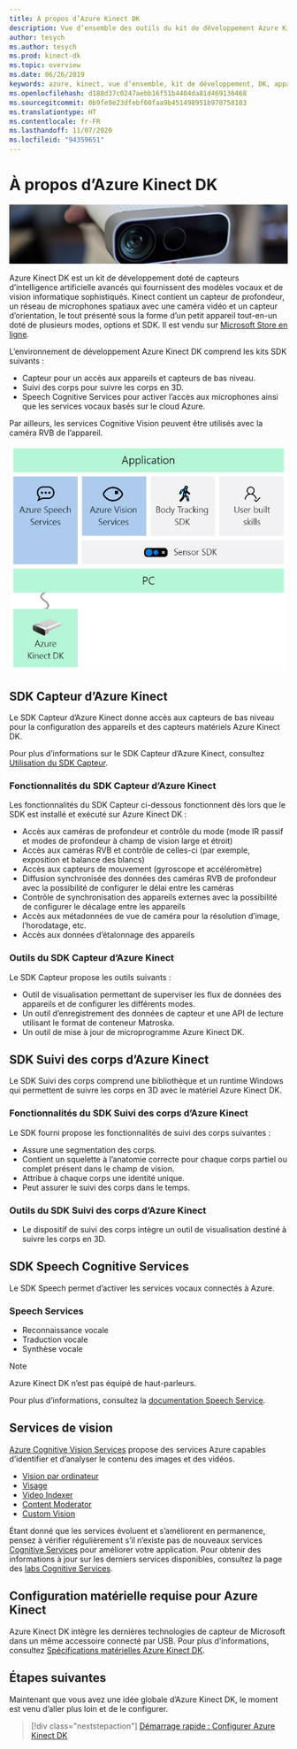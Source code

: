 ```yaml
---
title: À propos d’Azure Kinect DK
description: Vue d’ensemble des outils du kit de développement Azure Kinect DK et des services intégrés.
author: tesych
ms.author: tesych
ms.prod: kinect-dk
ms.topic: overview
ms.date: 06/26/2019
keywords: azure, kinect, vue d’ensemble, kit de développement, DK, appareil, profondeur, suivi des corps, voix, services cognitifs, kits de développement logiciel, SDK, microprogramme
ms.openlocfilehash: d188d37c0247aebb16f51b4404da81d469136468
ms.sourcegitcommit: 0b9fe9e23dfebf60faa9b451498951b970758103
ms.translationtype: HT
ms.contentlocale: fr-FR
ms.lasthandoff: 11/07/2020
ms.locfileid: "94359651"
---
```

# <a name="about-azure-kinect-dk"></a>À propos d’Azure Kinect DK

 ![Azure Kinect DK](./media/index/device-image.jpg)

Azure Kinect DK est un kit de développement doté de capteurs d’intelligence artificielle avancés qui fournissent des modèles vocaux et de vision informatique sophistiqués.  Kinect contient un capteur de profondeur, un réseau de microphones spatiaux avec une caméra vidéo et un capteur d’orientation, le tout présenté sous la forme d’un petit appareil tout-en-un doté de plusieurs modes, options et SDK. Il est vendu sur [Microsoft Store en ligne](https://www.microsoft.com/p/azure-kinect-dk/8pp5vxmd9nhq).

L’environnement de développement Azure Kinect DK comprend les kits SDK suivants :

- Capteur pour un accès aux appareils et capteurs de bas niveau.
- Suivi des corps pour suivre les corps en 3D.
- Speech Cognitive Services pour activer l’accès aux microphones ainsi que les services vocaux basés sur le cloud Azure.

Par ailleurs, les services Cognitive Vision peuvent être utilisés avec la caméra RVB de l’appareil.

   ![Diagramme des SDK Azure Kinect](./media/quickstarts/sdk-diagram.jpg)

## <a name="azure-kinect-sensor-sdk"></a>SDK Capteur d’Azure Kinect

Le SDK Capteur d’Azure Kinect donne accès aux capteurs de bas niveau pour la configuration des appareils et des capteurs matériels Azure Kinect DK.

Pour plus d’informations sur le SDK Capteur d’Azure Kinect, consultez [Utilisation du SDK Capteur](about-sensor-sdk.md).

### <a name="azure-kinect-sensor-sdk-features"></a>Fonctionnalités du SDK Capteur d’Azure Kinect

Les fonctionnalités du SDK Capteur ci-dessous fonctionnent dès lors que le SDK est installé et exécuté sur Azure Kinect DK :

- Accès aux caméras de profondeur et contrôle du mode (mode IR passif et modes de profondeur à champ de vision large et étroit) 
- Accès aux caméras RVB et contrôle de celles-ci (par exemple, exposition et balance des blancs) 
- Accès aux capteurs de mouvement (gyroscope et accéléromètre) 
- Diffusion synchronisée des données des caméras RVB de profondeur avec la possibilité de configurer le délai entre les caméras 
- Contrôle de synchronisation des appareils externes avec la possibilité de configurer le décalage entre les appareils 
- Accès aux métadonnées de vue de caméra pour la résolution d’image, l’horodatage, etc. 
- Accès aux données d’étalonnage des appareils 

### <a name="azure-kinect-sensor-sdk-tools"></a>Outils du SDK Capteur d’Azure Kinect

Le SDK Capteur propose les outils suivants :

- Outil de visualisation permettant de superviser les flux de données des appareils et de configurer les différents modes.
- Un outil d’enregistrement des données de capteur et une API de lecture utilisant le format de conteneur Matroska.
- Un outil de mise à jour de microprogramme Azure Kinect DK.

## <a name="azure-kinect-body-tracking-sdk"></a>SDK Suivi des corps d’Azure Kinect

Le SDK Suivi des corps comprend une bibliothèque et un runtime Windows qui permettent de suivre les corps en 3D avec le matériel Azure Kinect DK.

### <a name="azure-kinect-body-tracking-features"></a>Fonctionnalités du SDK Suivi des corps d’Azure Kinect

Le SDK fourni propose les fonctionnalités de suivi des corps suivantes :

- Assure une segmentation des corps.
- Contient un squelette à l’anatomie correcte pour chaque corps partiel ou complet présent dans le champ de vision.
- Attribue à chaque corps une identité unique.
- Peut assurer le suivi des corps dans le temps.

### <a name="azure-kinect-body-tracking-tools"></a>Outils du SDK Suivi des corps d’Azure Kinect

- Le dispositif de suivi des corps intègre un outil de visualisation destiné à suivre les corps en 3D.

## <a name="speech-cognitive-services-sdk"></a>SDK Speech Cognitive Services

Le SDK Speech permet d’activer les services vocaux connectés à Azure.

### <a name="speech-services"></a>Speech Services

- Reconnaissance vocale
- Traduction vocale
- Synthèse vocale

>[!NOTE]
>Azure Kinect DK n’est pas équipé de haut-parleurs.

Pour plus d’informations, consultez la [documentation Speech Service](../cognitive-services/speech-service/index.yml).

## <a name="vision-services"></a>Services de vision

[Azure Cognitive Vision Services](https://azure.microsoft.com/services/cognitive-services/directory/vision/) propose des services Azure capables d’identifier et d’analyser le contenu des images et des vidéos.

- [Vision par ordinateur](https://azure.microsoft.com/services/cognitive-services/computer-vision/)
- [Visage](https://azure.microsoft.com/services/cognitive-services/face/)
- [Video Indexer](https://azure.microsoft.com/services/media-services/video-indexer/)
- [Content Moderator](https://azure.microsoft.com/services/cognitive-services/content-moderator/)
- [Custom Vision](https://azure.microsoft.com/services/cognitive-services/custom-vision-service/)

Étant donné que les services évoluent et s’améliorent en permanence, pensez à vérifier régulièrement s’il n’existe pas de nouveaux services [Cognitive Services](https://azure.microsoft.com/services/cognitive-services/) pour améliorer votre application. Pour obtenir des informations à jour sur les derniers services disponibles, consultez la page des [labs Cognitive Services](https://labs.cognitive.microsoft.com/).

## <a name="azure-kinect-hardware-requirements"></a>Configuration matérielle requise pour Azure Kinect

Azure Kinect DK intègre les dernières technologies de capteur de Microsoft dans un même accessoire connecté par USB. Pour plus d’informations, consultez [Spécifications matérielles Azure Kinect DK](hardware-specification.md).

## <a name="next-steps"></a>Étapes suivantes

Maintenant que vous avez une idée globale d’Azure Kinect DK, le moment est venu d’aller plus loin et de le configurer.

> [!div class="nextstepaction"]
>[Démarrage rapide : Configurer Azure Kinect DK](set-up-azure-kinect-dk.md)